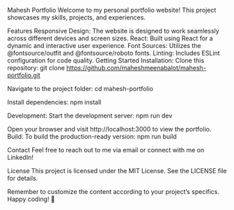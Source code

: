 Mahesh Portfolio
Welcome to my personal portfolio website! This project showcases my skills, projects, and experiences.

Features
Responsive Design: The website is designed to work seamlessly across different devices and screen sizes.
React: Built using React for a dynamic and interactive user experience.
Font Sources: Utilizes the @fontsource/outfit and @fontsource/roboto fonts.
Linting: Includes ESLint configuration for code quality.
Getting Started
Installation:
Clone this repository:
git clone https://github.com/maheshmeenabalot/mahesh-portfolio.git

Navigate to the project folder:
cd mahesh-portfolio

Install dependencies:
npm install

Development:
Start the development server:
npm run dev

Open your browser and visit http://localhost:3000 to view the portfolio.
Build:
To build the production-ready version:
npm run build

Contact
Feel free to reach out to me via email or connect with me on LinkedIn!

License
This project is licensed under the MIT License. See the LICENSE file for details.

Remember to customize the content according to your project’s specifics. Happy coding! 🚀
